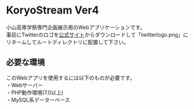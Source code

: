 # KoryoStream Ver4
小山高専学祭専門企画展示用のWebアプリケーションです。  
事前にTwitterのロゴを[公式サイト](https://about.twitter.com/en_us/company/brand-resources.html)からダウンロードして「twitterlogo.png」にリネームしてルートディレクトリに配置して下さい。  

## 必要な環境
このWebアプリを使用するには以下のものが必要です。  
・Webサーバー  
・PHP動作環境(7.0以上)  
・MySQL系データーベース  

